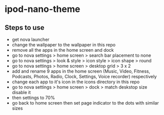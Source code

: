 # ipod-nano-theme
## Steps to use
- get nova launcher
- change the wallpaper to the wallpaper in this repo
- remove all the apps in the home screen and dock
- go to nova settings > home screen > search bar placement to none
- go to nova settings > look & style > icon style > icon shape > round
- go to nova settings > home screen > desktop grid > 3 x 2
- add and rename 9 apps in the home screen (Music, Video, Fitness, Podcasts, Photos, Radio, Clock, Settings, Voice recorder) respectively
- change each app to it's icon in the icons directory in this repo
- go to nova settings > home screen > dock > match deskstop size disable it
- then settings to 70%
- go back to home screen then set page indicator to the dots with similar sizes
